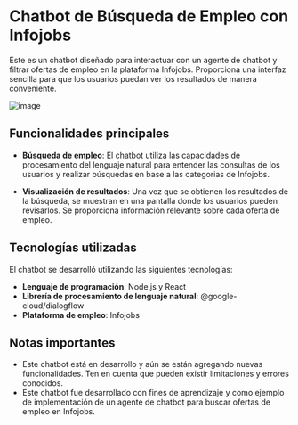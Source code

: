 # Chatbot de Búsqueda de Empleo con Infojobs

Este es un chatbot diseñado para interactuar con un agente de chatbot y filtrar ofertas de empleo en la plataforma Infojobs. Proporciona una interfaz sencilla para que los usuarios puedan ver los resultados de manera conveniente.

![image](https://github.com/JuanCarlos-27/Chatbot-hackathon/assets/110681873/a2969953-0b67-44af-9473-9371b1b89bf9)


## Funcionalidades principales

- **Búsqueda de empleo**: El chatbot utiliza las capacidades de procesamiento del lenguaje natural para entender las consultas de los usuarios y realizar búsquedas en base a las categorias de Infojobs.

- **Visualización de resultados**: Una vez que se obtienen los resultados de la búsqueda, se muestran en una pantalla donde los usuarios pueden revisarlos. Se proporciona información relevante sobre cada oferta de empleo.

## Tecnologías utilizadas

El chatbot se desarrolló utilizando las siguientes tecnologías:

- **Lenguaje de programación**: Node.js y React
- **Librería de procesamiento de lenguaje natural**: @google-cloud/dialogflow
- **Plataforma de empleo**: Infojobs

## Notas importantes
- Este chatbot está en desarrollo y aún se están agregando nuevas funcionalidades. Ten en cuenta que pueden existir limitaciones y errores conocidos.
- Este chatbot fue desarrollado con fines de aprendizaje y como ejemplo de implementación de un agente de chatbot para buscar ofertas de empleo en Infojobs.
